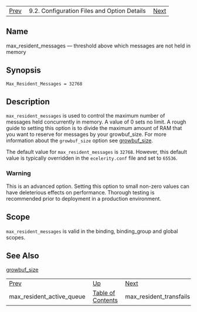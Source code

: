 |     |     |     |
| --- | --- | --- |
| [Prev](conf.ref.max_resident_active_queue)  | 9.2. Configuration Files and Option Details |  [Next](conf.ref.max_resident_transfails.php) |

<a name="conf.ref.max_resident_messages"></a>
## Name

max_resident_messages — threshold above which messages are not held in memory

## Synopsis

`Max_Resident_Messages = 32768`

<a name="idp106016"></a>
## Description

`max_resident_messages` is used to control the maximum number of messages held concurrently in memory. A value of 0 sets no limit. A rough guide to setting this option is to divide the maximum amount of RAM that you want to reserve for messages by your growbuf_size. For more information about the `growbuf_size` option see [growbuf_size](conf.ref.growbuf_size "growbuf_size").

The default value for `max_resident_messages` is `32768`. However, this default value is typically overridden in the `ecelerity.conf` file and set to `65536`.

### Warning

This is an advanced option. Setting this option to small non-zero values can have deleterious effects on performance. Thorough testing is recommended prior to deployment in a production environment.

<a name="idp112864"></a>
## Scope

`max_resident_messages` is valid in the binding, binding_group and global scopes.

<a name="idp114928"></a>
## See Also

[growbuf_size](conf.ref.growbuf_size "growbuf_size")

|     |     |     |
| --- | --- | --- |
| [Prev](conf.ref.max_resident_active_queue)  | [Up](conf.ref.files.php) |  [Next](conf.ref.max_resident_transfails.php) |
| max_resident_active_queue  | [Table of Contents](index) |  max_resident_transfails |
